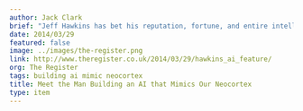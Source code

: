 ```yaml
---
author: Jack Clark
brief: "Jeff Hawkins has bet his reputation, fortune, and entire intellectual life on one idea: that he understands the brain well enough to create machines with an intelligence we recognize as our own"
date: 2014/03/29
featured: false
image: ../images/the-register.png
link: http://www.theregister.co.uk/2014/03/29/hawkins_ai_feature/
org: The Register
tags: building ai mimic neocortex
title: Meet the Man Building an AI that Mimics Our Neocortex
type: item
---
```

